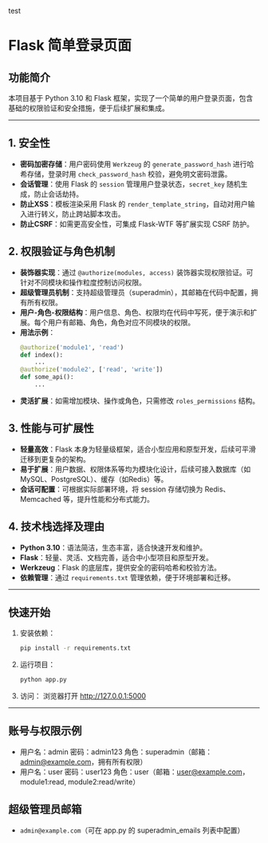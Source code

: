 test
# Flask 简单登录页面

## 功能简介
本项目基于 Python 3.10 和 Flask 框架，实现了一个简单的用户登录页面，包含基础的权限验证和安全措施，便于后续扩展和集成。

---

## 1. 安全性
- **密码加密存储**：用户密码使用 `Werkzeug` 的 `generate_password_hash` 进行哈希存储，登录时用 `check_password_hash` 校验，避免明文密码泄露。
- **会话管理**：使用 Flask 的 `session` 管理用户登录状态，`secret_key` 随机生成，防止会话劫持。
- **防止XSS**：模板渲染采用 Flask 的 `render_template_string`，自动对用户输入进行转义，防止跨站脚本攻击。
- **防止CSRF**：如需更高安全性，可集成 Flask-WTF 等扩展实现 CSRF 防护。

## 2. 权限验证与角色机制
- **装饰器实现**：通过 `@authorize(modules, access)` 装饰器实现权限验证。可针对不同模块和操作粒度控制访问权限。
- **超级管理员机制**：支持超级管理员（superadmin），其邮箱在代码中配置，拥有所有权限。
- **用户-角色-权限结构**：用户信息、角色、权限均在代码中写死，便于演示和扩展。每个用户有邮箱、角色，角色对应不同模块的权限。
- **用法示例**：
  ```python
  @authorize('module1', 'read')
  def index():
      ...
  @authorize('module2', ['read', 'write'])
  def some_api():
      ...
  ```
- **灵活扩展**：如需增加模块、操作或角色，只需修改 `roles_permissions` 结构。

## 3. 性能与可扩展性
- **轻量高效**：Flask 本身为轻量级框架，适合小型应用和原型开发，后续可平滑迁移到更复杂的架构。
- **易于扩展**：用户数据、权限体系等均为模块化设计，后续可接入数据库（如MySQL、PostgreSQL）、缓存（如Redis）等。
- **会话可配置**：可根据实际部署环境，将 session 存储切换为 Redis、Memcached 等，提升性能和分布式能力。

## 4. 技术栈选择及理由
- **Python 3.10**：语法简洁，生态丰富，适合快速开发和维护。
- **Flask**：轻量、灵活、文档完善，适合中小型项目和原型开发。
- **Werkzeug**：Flask 的底层库，提供安全的密码哈希和校验方法。
- **依赖管理**：通过 `requirements.txt` 管理依赖，便于环境部署和迁移。

---

## 快速开始
1. 安装依赖：
   ```bash
   pip install -r requirements.txt
   ```
2. 运行项目：
   ```bash
   python app.py
   ```
3. 访问：
   浏览器打开 http://127.0.0.1:5000

---

## 账号与权限示例
- 用户名：admin  密码：admin123  角色：superadmin（邮箱：admin@example.com，拥有所有权限）
- 用户名：user   密码：user123   角色：user（邮箱：user@example.com，module1:read, module2:read/write）

## 超级管理员邮箱
- `admin@example.com`（可在 app.py 的 superadmin_emails 列表中配置） 
